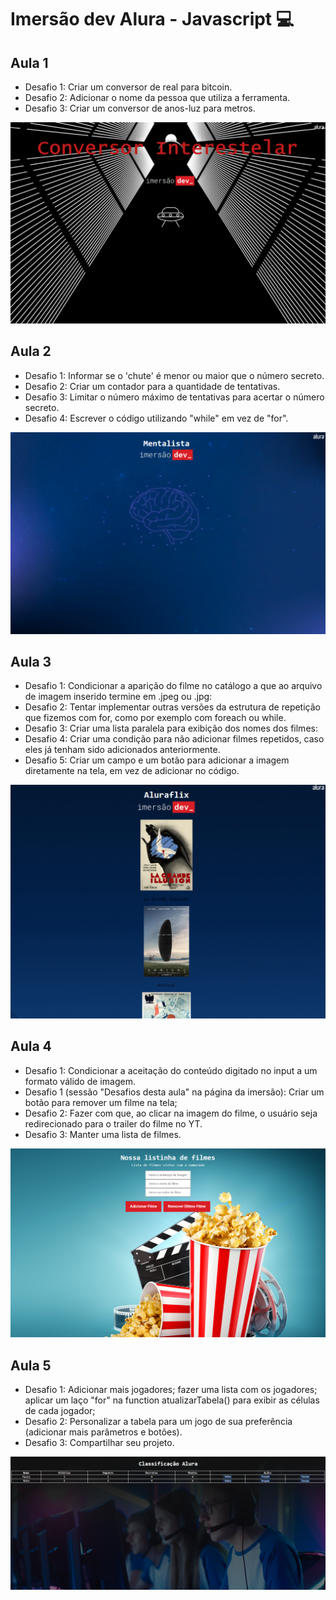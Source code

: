# Imersão dev Alura - Javascript 💻

## Aula 1
- Desafio 1: Criar um conversor de real para bitcoin.
- Desafio 2: Adicionar o nome da pessoa que utiliza a ferramenta.
- Desafio 3: Criar um conversor de anos-luz para metros.
<p align="center">
  <img src="./imagens/aula01.png">
</p>

## Aula 2
- Desafio 1: Informar se o 'chute' é menor ou maior que o número secreto.
- Desafio 2: Criar um contador para a quantidade de tentativas.
- Desafio 3: Limitar o número máximo de tentativas para acertar o número secreto.
- Desafio 4: Escrever o código utilizando "while" em vez de "for".
<p align="center">
  <img src="./imagens/aula02.png">
</p>

## Aula 3
- Desafio 1: Condicionar a aparição do filme no catálogo a que ao arquivo de imagem inserido termine em .jpeg ou .jpg:
- Desafio 2: Tentar implementar outras versões da estrutura de repetição que fizemos com for, como por exemplo com foreach ou while.
- Desafio 3: Criar uma lista paralela para exibição dos nomes dos filmes:
- Desafio 4: Criar uma condição para não adicionar filmes repetidos, caso eles já tenham sido adicionados anteriormente.
- Desafio 5: Criar um campo e um botão para adicionar a imagem diretamente na tela, em vez de adicionar no código.
<p align="center">
  <img src="./imagens/aula03.png">
</p>  

## Aula 4
- Desafio 1: Condicionar a aceitação do conteúdo digitado no input a um formato válido de imagem.
- Desafio 1 (sessão "Desafios desta aula" na página da imersão): Criar um botão para remover um filme na tela;
- Desafio 2: Fazer com que, ao clicar na imagem do filme, o usuário seja redirecionado para o trailer do filme no YT.
- Desafio 3: Manter uma lista de filmes.
<p align="center">
  <img src="./imagens/aula04.png">
</p>  

## Aula 5
- Desafio 1: Adicionar mais jogadores; fazer uma lista com os jogadores; aplicar um laço "for" na function atualizarTabela() para exibir as células de cada jogador;
- Desafio 2: Personalizar a tabela para um jogo de sua preferência (adicionar mais parâmetros e botões).
- Desafio 3: Compartilhar seu projeto.
<p align="center">
  <img src="./imagens/aula05.png">
</p>  
